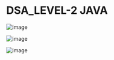 # DSA_LEVEL-2 JAVA


![image](https://user-images.githubusercontent.com/53333326/187084949-f29b6fa6-4638-4e98-bb65-89a8e48ec2f9.png)


![image](https://user-images.githubusercontent.com/53333326/187084967-0989f044-32cc-42a2-ac10-e95e413ae4f6.png)


![image](https://user-images.githubusercontent.com/53333326/187085015-dc00cf4e-44e0-4bd8-8336-170362576eae.png)

